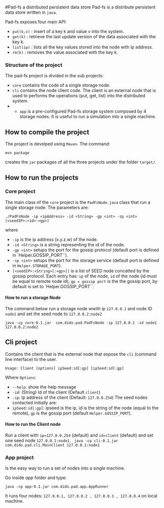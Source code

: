 #Pad-fs a distributed  persistent data store 
Pad-fs is a distribute persistent data store written in `java`. 

Pad-fs exposes four main API:
- `put(k,v)` : insert of a key k and value v into the system.
- `get(k)` : retrieve the last update version of the data associated with the key k.
- `list(ip)` : lists all the key values stored into the node with ip address.
- `rm(k)` : removes the value associated with the key k.

### Structure of the project
The pad-fs project is divided in the sub projects:
- `core` contains the code of a single storage node.
- `cli` contains the node client code. The client is an external node that is used to performs the operations (put, get, list) into the distributed system.
- - `app` is a pre-configured Pad-fs storage system composed by 4 storage nodes. It is useful to run a simulation into a single machine.

## How to compile the project
The project is develped using `Maven`.
The command: 

`mvn package`

creates the `jar` packages of all the three projects under the folder `target/`.

## How to run the projects

### Core project
The main class of the `core` project is the `PadFsNode.java` class that run a single storage node.
The parameters are:

`./PadFsNode -ip <ipAddress> -id <String> -gp <int> -sp <int>  [<seedIP>:<id>:<gp>]`

where
- `-ip` is the ip address (x.y.z.w) of the node.
- `-id <String>` is a string representing the id of the node.
- `-gp <int>` setups the port for the gossip protocol (default port is defined in `Helper.GOSSIP_PORT``).
- `-sp <int>` setups the port for the storage service (default port is defined in `Helper.STORAGE_PORT`).
- `[<seedIP>:<String>[:<gp>]]` is a list of SEED node concatted by the gossip protocol. Each entry has: `ip` of the node, `id` of the node (id must be equal to remote node id),  `gp = gossip port` is the the gossip port, by default is set to `Helper.GOSSIP_PORT``.

#### How to run a storage Node
The command below run a storage node wwith ip `127.0.0.1` and node ID `node1` and set the seed node to `127.0.0.2:node2`

`java -cp core-0.1.jar  com.dido.pad.PadFsNode -ip 127.0.0.1 -id node1 127.0.0.2:node2`

## Cli project

Contains the client that is the external node that expose the `cli` (command line interface) to the user.

`Usage: Client [options] ipSeed:id[:gp] [ipSeed:id[:gp]`

Where `Options`:
  -  `--help`: show the help message
  -  `-id`: (String) Id of the client (Default  `client`)
  - `-ip`: Ip address of the client (Default: `127.0.0.254`)
The seed nodes contacted initially are:
  - `ipSeed:id[:gp]`: ipseed is the ip, id is the string of the node (equal to the remote), `gp` is the gossip port (default `Helper.GOSSIP_PORT`).
  
#### How to run the Client node
Run a client with `ip=127.0.0.254` (default) and `id=client` (default) and set one seed node `127.0.0.1:node1`.
` java -cp cli-0.1.jar com.dido.pad.cli.MainClient 127.0.0.1:node1`


### App project
Is the easy way to run a set of nodes into a single machine.

Go inside *app* folder and type:

`java -cp app-0.1.jar com.dido.pad.app.AppRunner`

It runs four nodes: `127.0.0.1, 127.0.0.2 , 127.0.0.3 , 127.0.0.4` on local machine.


